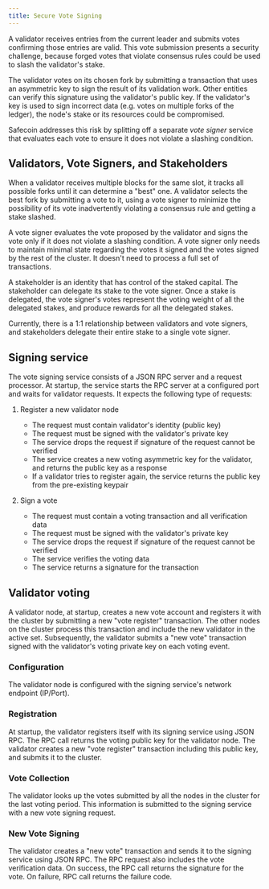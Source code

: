 ```yaml
---
title: Secure Vote Signing
---
```


A validator receives entries from the current leader and submits votes confirming those entries are valid. This vote submission presents a security challenge, because forged votes that violate consensus rules could be used to slash the validator's stake.

The validator votes on its chosen fork by submitting a transaction that uses an asymmetric key to sign the result of its validation work. Other entities can verify this signature using the validator's public key. If the validator's key is used to sign incorrect data \(e.g. votes on multiple forks of the ledger\), the node's stake or its resources could be compromised.

Safecoin addresses this risk by splitting off a separate _vote signer_ service that evaluates each vote to ensure it does not violate a slashing condition.

## Validators, Vote Signers, and Stakeholders

When a validator receives multiple blocks for the same slot, it tracks all possible forks until it can determine a "best" one. A validator selects the best fork by submitting a vote to it, using a vote signer to minimize the possibility of its vote inadvertently violating a consensus rule and getting a stake slashed.

A vote signer evaluates the vote proposed by the validator and signs the vote only if it does not violate a slashing condition. A vote signer only needs to maintain minimal state regarding the votes it signed and the votes signed by the rest of the cluster. It doesn't need to process a full set of transactions.

A stakeholder is an identity that has control of the staked capital. The stakeholder can delegate its stake to the vote signer. Once a stake is delegated, the vote signer's votes represent the voting weight of all the delegated stakes, and produce rewards for all the delegated stakes.

Currently, there is a 1:1 relationship between validators and vote signers, and stakeholders delegate their entire stake to a single vote signer.

## Signing service

The vote signing service consists of a JSON RPC server and a request processor. At startup, the service starts the RPC server at a configured port and waits for validator requests. It expects the following type of requests:

1. Register a new validator node

    - The request must contain validator's identity \(public key\)
    - The request must be signed with the validator's private key
    - The service drops the request if signature of the request cannot be verified
    - The service creates a new voting asymmetric key for the validator, and returns the public key as a response
    - If a validator tries to register again, the service returns the public key from the pre-existing keypair

2. Sign a vote

    - The request must contain a voting transaction and all verification data
    - The request must be signed with the validator's private key
    - The service drops the request if signature of the request cannot be verified
    - The service verifies the voting data
    - The service returns a signature for the transaction

## Validator voting

A validator node, at startup, creates a new vote account and registers it with the cluster by submitting a new "vote register" transaction. The other nodes on the cluster process this transaction and include the new validator in the active set. Subsequently, the validator submits a "new vote" transaction signed with the validator's voting private key on each voting event.

### Configuration

The validator node is configured with the signing service's network endpoint \(IP/Port\).

### Registration

At startup, the validator registers itself with its signing service using JSON RPC. The RPC call returns the voting public key for the validator node. The validator creates a new "vote register" transaction including this public key, and submits it to the cluster.

### Vote Collection

The validator looks up the votes submitted by all the nodes in the cluster for the last voting period. This information is submitted to the signing service with a new vote signing request.

### New Vote Signing

The validator creates a "new vote" transaction and sends it to the signing service using JSON RPC. The RPC request also includes the vote verification data. On success, the RPC call returns the signature for the vote. On failure, RPC call returns the failure code.

